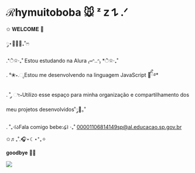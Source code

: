 # ℛhymuitoboba 🐭 ᶻ 𝗓 𐰁 .ᐟ

✩ 𝐖𝐄𝐋𝐂𝐎𝐌𝐄 🤗 

༘⋆🌷🫧💭₊˚ෆ

.*ੈ✩‧₊˚ Estou estudando na Alura ₍⑅ᐢ..ᐢ₎ *ੈ✩‧₊˚

. °❀⋆.ೃEstou me desenvolvendo na linguagem JavaScript 🧸ིྀ࿔*

. ˚ ༘ ೀ⋆Utilizo esse espaço para minha organização e compartilhamento dos meu projetos desenvolvidos˚༘🦕｡˚

. ˚₊‧꒰აFala comigo bebe:໒꒱ ‧₊˚
00001106814149sp@al.educacao.sp.gov.br

✩♬₊˚.🎧⋆☾⋆⁺₊✧

𝐠𝐨𝐨𝐝𝐛𝐲𝐞 👋😊

![](https://media.tenor.com/HoXg2JXLbisAAAAi/capple.gif)
